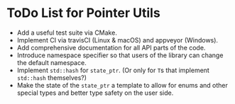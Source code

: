 ToDo List for Pointer Utils
===========================

- Add a useful test suite via CMake.
- Implement CI via travisCI (Linux & macOS) and appveyor (Windows).
- Add comprehensive documentation for all API parts of the code.
- Introduce namespace specifier so that users of the library can change the default namespace.
- Implement `std::hash` for `state_ptr`. (Or only for `T`s that implement `std::hash` themselves?)
- Make the state of the `state_ptr` a template to allow for enums and other special types and better type safety on the user side.
